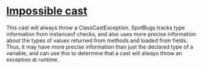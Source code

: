 # [Impossible cast](https://spotbugs.readthedocs.io/en/latest/bugDescriptions.html#BC_IMPOSSIBLE_CAST)

This cast will always throw a ClassCastException.
SpotBugs tracks type information from instanceof checks,
and also uses more precise information about the types
of values returned from methods and loaded from fields.
Thus, it may have more precise information than just
the declared type of a variable, and can use this to determine
that a cast will always throw an exception at runtime.